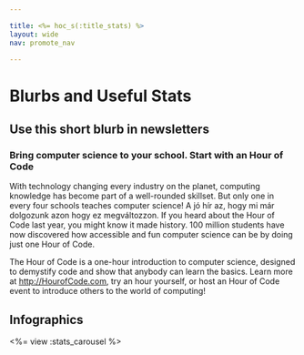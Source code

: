 ```yaml
---

title: <%= hoc_s(:title_stats) %>
layout: wide
nav: promote_nav

---
```


# Blurbs and Useful Stats

## Use this short blurb in newsletters

### Bring computer science to your school. Start with an Hour of Code

With technology changing every industry on the planet, computing knowledge has become part of a well-rounded skillset. But only one in every four schools teaches computer science! A jó hír az, hogy mi már dolgozunk azon hogy ez megváltozzon. If you heard about the Hour of Code last year, you might know it made history. 100 million students have now discovered how accessible and fun computer science can be by doing just one Hour of Code.

The Hour of Code is a one-hour introduction to computer science, designed to demystify code and show that anybody can learn the basics. Learn more at <http://HourofCode.com>, try an hour yourself, or host an Hour of Code event to introduce others to the world of computing!

## Infographics

<%= view :stats_carousel %>